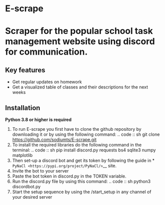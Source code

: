 # E-scrape
Scraper for the popular school task management website using discord for communication.
==========

Key features
-------------

- Get regular updates on homework
- Get a visualized table of classes and their descriptions for the next weeks

Installation
-------------

**Python 3.8 or higher is required**

1. To run E-scrape you first have to clone the github repository by downloading it or by using the following command:
.. code :: sh
    git clone https://github.com/sodiumts/E-scrape.git
2. To install the required libraries do the following command in the terminal:
.. code :: sh
    pip install discord.py requests bs4 sqlite3 numpy matplotlib
3. Then set-up a discord bot and get its token by following the guide in * `PyNaCl <https://pypi.org/project/PyNaCl/>`__ site.
4. Invite the bot to your server
5. Paste the bot token in discord.py in the TOKEN variable.
6. Run the discord.py file by using this command:
.. code :: sh
    python3 discordbot.py
7. Start the setup sequence by using the /start_setup in any channel of your desired server



